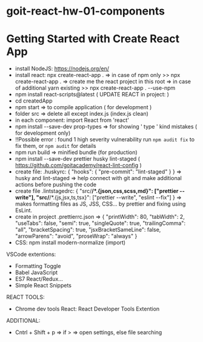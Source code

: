 # goit-react-hw-01-components

# Getting Started with Create React App

- install NodeJS: https://nodejs.org/en/
- install react: npx create-react-app . => in case of npm only >> npx
  create-react-app . => create me the react project in this root => in case of
  additional yarn existing >> npx create-react-app . --use-npm
- npm install react-scripts@latest ( UPDATE REACT in project: )
- cd createdApp
- npm start => to compile application ( for development )
- folder src => delete all except index.js (index.js clean)
- in each component: import React from 'react'
- npm install --save-dev prop-types => for showing ' type ' kind mistakes ( for
  development only)
- !!Possible error : found 1 high severity vulnerability run `npm audit fix` to
  fix them, or `npm audit` for details
- npm run build => minified bundle (for production)
- npm install --save-dev prettier husky lint-staged (
  https://github.com/goitacademy/react-lint-config )
- create file: .huskyrc: { "hooks": { "pre-commit": "lint-staged" } } => husky
  and lint-staged => help connect with git and make additional actions before
  pushing the code
- create file .lintstagedrc: { "src/**/\*.{json,css,scss,md}": ["prettier
  --write"], "src/**/\*.{js,jsx,ts,tsx}": ["prettier --write", "eslint --fix"] }
  => makes formatting files as JS, JSS, CSS... by prettier and fixing using
  EsLint.
- create in project .prettierrc.json => { "printWidth": 80, "tabWidth": 2,
  "useTabs": false, "semi": true, "singleQuote": true, "trailingComma": "all",
  "bracketSpacing": true, "jsxBracketSameLine": false, "arrowParens": "avoid",
  "proseWrap": "always" }
- CSS: npm install modern-normalize (import)

VSCode extentions:

- Formatting Toggle
- Babel JavaScript
- ES7 React/Redux...
- Simple React Snippets

REACT TOOLS:

- Chrome dev tools React: React Developer Tools Extention

ADDITIONAL:

- Cntrl + Shift + p => if > => open settings, else file searching
